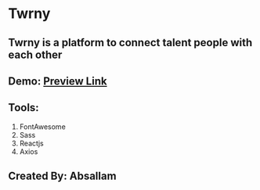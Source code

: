 # Twrny
## Twrny is a platform to connect talent people with each other
## Demo: [Preview Link](https://develop-me.org)

## Tools:
1. FontAwesome
2. Sass
3. Reactjs
4. Axios

## Created By: Absallam
